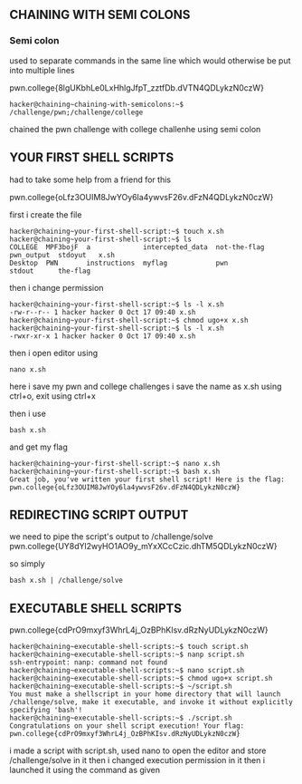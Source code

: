 ## CHAINING WITH SEMI COLONS

   ### Semi colon
   used to separate commands in the same line which would otherwise be put into multiple lines
   
pwn.college{8lgUKbhLe0LxHhlgJfpT_zztfDb.dVTN4QDLykzN0czW}

```
hacker@chaining~chaining-with-semicolons:~$ /challenge/pwn;/challenge/college
```
chained the pwn challenge with college challenhe using semi colon

## YOUR FIRST SHELL SCRIPTS
had to take some help from a friend for this 

pwn.college{oLfz3OUIM8JwYOy6la4ywvsF26v.dFzN4QDLykzN0czW}

first i create the file
```
hacker@chaining~your-first-shell-script:~$ touch x.sh
hacker@chaining~your-first-shell-script:~$ ls
COLLEGE  MPF3bojF  a             intercepted_data  not-the-flag  pwn_output  stdoyut   x.sh
Desktop  PWN       instructions  myflag            pwn           stdout      the-flag
```
then i change permission
```
hacker@chaining~your-first-shell-script:~$ ls -l x.sh
-rw-r--r-- 1 hacker hacker 0 Oct 17 09:40 x.sh
hacker@chaining~your-first-shell-script:~$ chmod ugo+x x.sh
hacker@chaining~your-first-shell-script:~$ ls -l x.sh
-rwxr-xr-x 1 hacker hacker 0 Oct 17 09:40 x.sh
```
then i open editor using
```
nano x.sh
```
here i save  my pwn and college challenges
i save the name as x.sh using ctrl+o, exit using ctrl+x

then i use 
```
bash x.sh
```
and get my flag

```
hacker@chaining~your-first-shell-script:~$ nano x.sh
hacker@chaining~your-first-shell-script:~$ bash x.sh
Great job, you've written your first shell script! Here is the flag:
pwn.college{oLfz3OUIM8JwYOy6la4ywvsF26v.dFzN4QDLykzN0czW}
```

## REDIRECTING SCRIPT OUTPUT
we need to pipe the script's output to /challenge/solve
pwn.college{UY8dYl2wyHO1AO9y_mYxXCcCzic.dhTM5QDLykzN0czW}

so simply
```
bash x.sh | /challenge/solve
```

## EXECUTABLE SHELL SCRIPTS
pwn.college{cdPrO9mxyf3WhrL4j_OzBPhKIsv.dRzNyUDLykzN0czW}

```
hacker@chaining~executable-shell-scripts:~$ touch script.sh
hacker@chaining~executable-shell-scripts:~$ nanp script.sh
ssh-entrypoint: nanp: command not found
hacker@chaining~executable-shell-scripts:~$ nano script.sh
hacker@chaining~executable-shell-scripts:~$ chmod ugo+x script.sh
hacker@chaining~executable-shell-scripts:~$ ~/script.sh
You must make a shellscript in your home directory that will launch
/challenge/solve, make it executable, and invoke it without explicitly
specifying 'bash'!
hacker@chaining~executable-shell-scripts:~$ ./script.sh
Congratulations on your shell script execution! Your flag:
pwn.college{cdPrO9mxyf3WhrL4j_OzBPhKIsv.dRzNyUDLykzN0czW}
````
i made a script with script.sh, used nano to open the editor and store /challenge/solve in it
then i changed execution permission in it
then i launched it using the command as given


